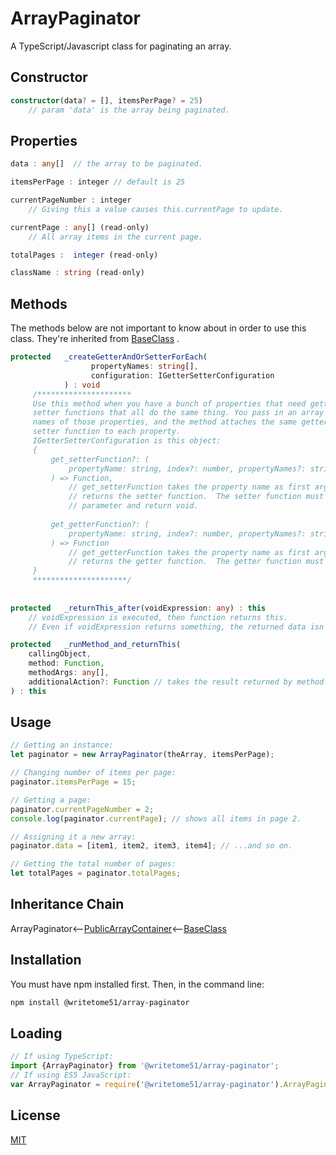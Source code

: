 # ArrayPaginator

A TypeScript/Javascript class for paginating an array.


## Constructor

```ts
constructor(data? = [], itemsPerPage? = 25)
    // param 'data' is the array being paginated.
```

## Properties
```ts
data : any[]  // the array to be paginated.

itemsPerPage : integer // default is 25

currentPageNumber : integer
    // Giving this a value causes this.currentPage to update.

currentPage : any[] (read-only)
    // All array items in the current page.

totalPages :  integer (read-only)

className : string (read-only)
```

## Methods
 
The methods below are not important to know about in order to use this  
class.  They're inherited from [BaseClass](https://github.com/writetome51/typescript-base-class#baseclass) .
```ts
protected   _createGetterAndOrSetterForEach(
                  propertyNames: string[],
                  configuration: IGetterSetterConfiguration
            ) : void
     /*********************
     Use this method when you have a bunch of properties that need getter and/or 
     setter functions that all do the same thing. You pass in an array of string 
     names of those properties, and the method attaches the same getter and/or 
     setter function to each property.
     IGetterSetterConfiguration is this object:
     {
         get_setterFunction?: (
             propertyName: string, index?: number, propertyNames?: string[]
         ) => Function,
             // get_setterFunction takes the property name as first argument and 
             // returns the setter function.  The setter function must take one 
             // parameter and return void.
     
         get_getterFunction?: (
             propertyName: string, index?: number, propertyNames?: string[]
         ) => Function
             // get_getterFunction takes the property name as first argument and 
             // returns the getter function.  The getter function must return something.
     }
     *********************/ 
   
   
protected   _returnThis_after(voidExpression: any) : this
    // voidExpression is executed, then function returns this.
    // Even if voidExpression returns something, the returned data isn't used.

protected   _runMethod_and_returnThis(
    callingObject, 
    method: Function, 
    methodArgs: any[], 
    additionalAction?: Function // takes the result returned by method as an argument.
) : this
```   

## Usage

```ts
// Getting an instance:
let paginator = new ArrayPaginator(theArray, itemsPerPage); 

// Changing number of items per page:  
paginator.itemsPerPage = 15;

// Getting a page:
paginator.currentPageNumber = 2;
console.log(paginator.currentPage); // shows all items in page 2.

// Assigning it a new array:  
paginator.data = [item1, item2, item3, item4]; // ...and so on.

// Getting the total number of pages:  
let totalPages = paginator.totalPages;
```

## Inheritance Chain

ArrayPaginator<--[PublicArrayContainer](https://github.com/writetome51/public-array-container#publicarraycontainer)<--[BaseClass](https://github.com/writetome51/typescript-base-class#baseclass)

## Installation

You must have npm installed first.  Then, in the command line:

```bash
npm install @writetome51/array-paginator
```

## Loading

```ts
// If using TypeScript:
import {ArrayPaginator} from '@writetome51/array-paginator';
// If using ES5 JavaScript:
var ArrayPaginator = require('@writetome51/array-paginator').ArrayPaginator;
```


## License
[MIT](https://choosealicense.com/licenses/mit/)

